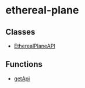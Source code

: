 # ethereal-plane

## Classes

- [EtherealPlaneAPI](classes/EtherealPlaneAPI.md)

## Functions

- [getApi](functions/getApi.md)
